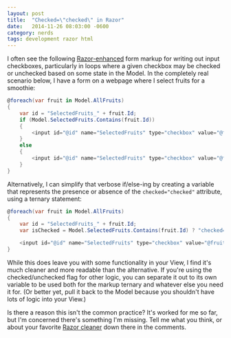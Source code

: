 ```yaml
---
layout: post
title:  "Checked=\"checked\" in Razor"
date:   2014-11-26 08:03:00 -0600
category: nerds
tags: development razor html
---
```


I often see the following [Razor-enhanced](http://www.asp.net/mvc/overview/views) form markup for writing out input checkboxes, particularly in loops where a given checkbox may be checked or unchecked based on some state in the Model. In the completely real scenario below, I have a form on a webpage where I select fruits for a smoothie:

```c#
@foreach(var fruit in Model.AllFruits)
{
    var id = "SelectedFruits_" + fruit.Id;
    if (Model.SelectedFruits.Contains(fruit.Id))
    {
        <input id="@id" name="SelectedFruits" type="checkbox" value="@fruit.Id" checked="checked" />
    }
    else
    {
        <input id="@id" name="SelectedFruits" type="checkbox" value="@fruit.Id" />
    }
}
```
<!--more-->

Alternatively, I can simplify that verbose if/else-ing by creating a variable that represents the presence or absence of the `checked="checked"` attribute, using a ternary statement:

```c#
@foreach(var fruit in Model.AllFruits)
{
    var id = "SelectedFruits_" + fruit.Id;
    var isChecked = Model.SelectedFruits.Contains(fruit.Id) ? "checked=\"checked\"" : "";

    <input id="@id" name="SelectedFruits" type="checkbox" value="@fruit.Id" @isChecked/>
}
```

While this does leave you with some functionality in your View, I find it's much cleaner and more readable than the alternative. If you're using the checked/unchecked flag for other logic, you can separate it out to its own variable to be used both for the markup ternary and whatever else you need it for. (Or better yet, pull it back to the Model because you shouldn't have lots of logic into your View.)

Is there a reason this isn't the common practice? It's worked for me so far, but I'm concerned there's something I'm missing. Tell me what you think, or about your favorite [Razor cleaner](http://i.imgur.com/ykc2UCx.jpg) down there in the comments.
